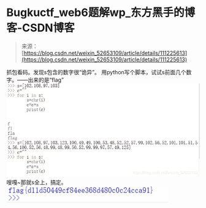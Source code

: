 <!--yml
category: 未分类
date: 2022-04-26 14:44:10
-->

# Bugkuctf_web6题解wp_东方黑手的博客-CSDN博客

> 来源：[https://blog.csdn.net/weixin_52653109/article/details/111225613](https://blog.csdn.net/weixin_52653109/article/details/111225613)

抓包看码。发现s包含的数字很“诡异”。
用python写个脚本，试试s前面几个数字。——出来的是“flag”
![在这里插入图片描述](img/6bf2acb3a49c81f604250a037f2eefc1.png)
嗖嘎~那就s全上，搞定。
![在这里插入图片描述](img/dd846f9d2c09f9572d37e39b0f8bd7e6.png)